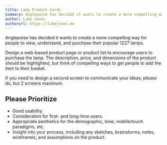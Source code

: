 ```yaml
---
title: Lamp Product Cards
summary: Anglepoise has decided it wants to create a more compelling way for people to view, understand, and purchase their popular 1227 lamps. Design a web-based compelling product page or product list to encourage users to click through and purchase one of these modern, luxury lamps for their home or office.
author: Luke Jones
authorurl: https://lukejones.me
---
```


Anglepoise has decided it wants to create a more compelling way for people to view, understand, and purchase their popular 1227 lamps.

Design a web-based product page or product list to encourage users to purchase the lamp. The description, price, and dimensions of the product should be highlighted, but think of compelling ways to get people to add the item to their basket.

If you need to design a second screen to communicate your ideas, please do, but 2 screens maximum.

## Please Prioritize

* Good usability.
* Consideration for first- and long-time users.
* Appropriate aesthetics for the demographic, tone, mobile/touch paradigms, etc.
* Insight into your process, including any sketches, brainstorms, notes, wireframes, and assumptions on the product.
